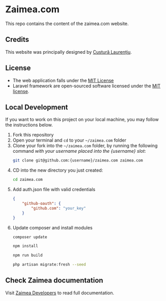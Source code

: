 # Zaimea.com

This repo contains the content of the zaimea.com website.

## Credits

This website was principally designed by [Custură Laurențiu](https://github.com/orgs/zaimea/people/custura).

## License

-   The web application falls under the [MIT License](https://github.com/zaimea/zaimea.com/blob/main/LICENSE)
-   Laravel framework are open-sourced software licensed under the [MIT license](http://opensource.org/licenses/MIT).

## Local Development

If you want to work on this project on your local machine, you may follow the instructions below.

1. Fork this repository 
2. Open your terminal and `cd` to your `~/zaimea.com` folder
3. Clone your fork into the `~/zaimea.com` folder, by running the following command *with your username placed into the {username} slot*:
    ```bash
    git clone git@github.com:{username}/zaimea.com zaimea.com
    ```
4. CD into the new directory you just created:
    ```bash
    cd zaimea.com
    ```
5. Add auth.json file with valid credentials
    ```json
    {
        "github-oauth": {
            "github.com": "your_key"
        }
    }
    ```
6. Update composer and install modules
    ```bash 
    composer update
    ```
    ```bash 
    npm install
    ```
    ```bash 
    npm run build
    ```
    ```bash 
    php artisan migrate:fresh --seed
    ```


## Check Zaimea documentation

Visit [Zaimea Developers](https://developer.zaimea.com/) to read full documentation.
